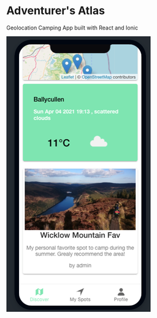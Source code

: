 # Adventurer's Atlas

Geolocation Camping App built with React and Ionic

![](images/Picture%201.png)
